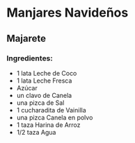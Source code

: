 # Manjares Navideños
## Majarete
### Ingredientes:
- 1 lata Leche de Coco
- 1 lata Leche Fresca
- Azúcar
- un clavo de Canela
- una pizca de Sal
- 1 cucharadita de Vainilla
- una pizca Canela en polvo
- 1 taza Harina de Arroz
- 1/2 taza Agua
